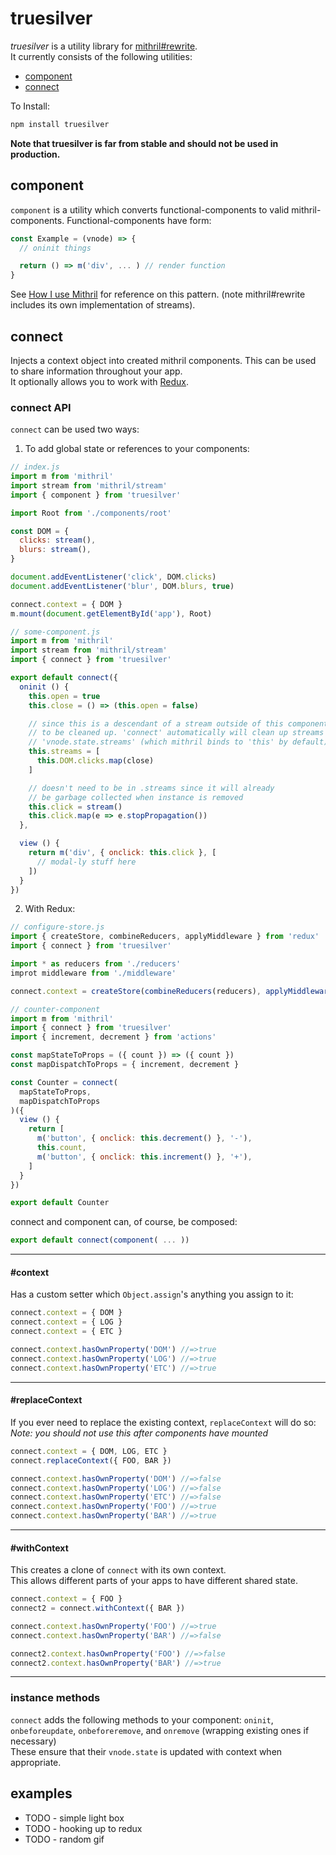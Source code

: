 # truesilver
*truesilver* is a utility library for [mithril#rewrite](https://github.com/lhorie/mithril.js/tree/rewrite).  
It currently consists of the following utilities:  
* [component](#component)  
* [connect](#connect)  
  
To Install:
```bash
npm install truesilver
```
  
**Note that truesilver is far from stable and should not be used in production.**
  
  
## component
`component` is a utility which converts functional-components to valid mithril-components. Functional-components have form:  

```js
const Example = (vnode) => {
  // oninit things

  return () => m('div', ... ) // render function
}
```
See [How I use Mithril](https://james-forbes.com/?/posts/how-i-use-mithril) for reference on this pattern. (note mithril#rewrite includes its own implementation of streams).  


## connect
Injects a context object into created mithril components. This can be used to share information throughout your app.  
It optionally allows you to work with [Redux](https://github.com/reactjs/redux).  

### connect API
`connect` can be used two ways:  
  
1) To add global state or references to your components:
```js
// index.js
import m from 'mithril'
import stream from 'mithril/stream'
import { component } from 'truesilver'

import Root from './components/root'

const DOM = {
  clicks: stream(),
  blurs: stream(),
}

document.addEventListener('click', DOM.clicks)
document.addEventListener('blur', DOM.blurs, true)

connect.context = { DOM }
m.mount(document.getElementById('app'), Root)
```
```js
// some-component.js
import m from 'mithril'
import stream from 'mithril/stream'
import { connect } from 'truesilver'

export default connect({
  oninit () {
    this.open = true
    this.close = () => (this.open = false)

    // since this is a descendant of a stream outside of this component's context it needs
    // to be cleaned up. 'connect' automatically will clean up streams added to
    // 'vnode.state.streams' (which mithril binds to 'this' by default)
    this.streams = [
      this.DOM.clicks.map(close)
    ]

    // doesn't need to be in .streams since it will already
    // be garbage collected when instance is removed
    this.click = stream()
    this.click.map(e => e.stopPropagation())
  },

  view () {
    return m('div', { onclick: this.click }, [
      // modal-ly stuff here
    ])
  }
})
```
  
2) With Redux:  
```js
// configure-store.js
import { createStore, combineReducers, applyMiddleware } from 'redux'
import { connect } from 'truesilver'

import * as reducers from './reducers'
improt middleware from './middleware'

connect.context = createStore(combineReducers(reducers), applyMiddleware(middleware))
```
```js
// counter-component
import m from 'mithril'
import { connect } from 'truesilver'
import { increment, decrement } from 'actions'

const mapStateToProps = ({ count }) => ({ count })
const mapDispatchToProps = { increment, decrement }

const Counter = connect(
  mapStateToProps,
  mapDispatchToProps
)({
  view () {
    return [
      m('button', { onclick: this.decrement() }, '-'),
      this.count,
      m('button', { onclick: this.increment() }, '+'),
    ]
  }
})

export default Counter
```
  
  
connect and component can, of course, be composed:  
```js
export default connect(component( ... ))
```
  
  
---
#### #context
Has a custom setter which `Object.assign`'s anything you assign to it:
```js
connect.context = { DOM }
connect.context = { LOG }
connect.context = { ETC }

connect.context.hasOwnProperty('DOM') //=>true
connect.context.hasOwnProperty('LOG') //=>true
connect.context.hasOwnProperty('ETC') //=>true
```
---
#### #replaceContext
If you ever need to replace the existing context, `replaceContext` will do so:  
*Note: you should not use this after components have mounted*
```js
connect.context = { DOM, LOG, ETC }
connect.replaceContext({ FOO, BAR })

connect.context.hasOwnProperty('DOM') //=>false
connect.context.hasOwnProperty('LOG') //=>false
connect.context.hasOwnProperty('ETC') //=>false
connect.context.hasOwnProperty('FOO') //=>true
connect.context.hasOwnProperty('BAR') //=>true
```
---
#### #withContext
This creates a clone of `connect` with its own context.  
This allows different parts of your apps to have different shared state.
```js
connect.context = { FOO }
connect2 = connect.withContext({ BAR })

connect.context.hasOwnProperty('FOO') //=>true
connect.context.hasOwnProperty('BAR') //=>false

connect2.context.hasOwnProperty('FOO') //=>false
connect2.context.hasOwnProperty('BAR') //=>true
```
---
### instance methods
`connect` adds the following methods to your component: `oninit`, `onbeforeupdate`, `onbeforeremove`, and `onremove` (wrapping existing ones if necessary)  
These ensure that their `vnode.state` is updated with context when appropriate.  
  
  
## examples
* TODO - simple light box  
* TODO - hooking up to redux  
* TODO - random gif  
